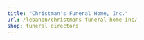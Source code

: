 ```yaml
---
title: "Christman's Funeral Home, Inc."
url: /lebanon/christmans-funeral-home-inc/
shop: funeral directors
---
```

